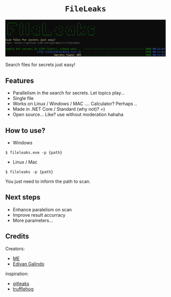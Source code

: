 <h1 align=center><code>FileLeaks</code></h1>
<p align=center>
  <img src="assets/fileleaks-cli.jpg"/>
</p>

Search files for secrets just easy!

## Features

- Parallelism in the search for secrets. Let topics play...
- Single file
- Works on Linux / Windows / MAC .... Calculator? Perhaps ..
- Made in .NET Core / Standard (why not)? =)
- Open source... Like? use without moderation hahaha

## How to use?

- Windows

```console
$ fileleaks.exe -p {path}
```

- Linux / Mac

```console
$ fileleaks -p {path}
```

You just need to inform the path to scan.

## Next steps

- Enhance paralelism on scan
- Improve result accurracy
- More parameters...

## Credits

Creators:

- [ME](https://github.com/rodrigoramosrs)
- [Edivan Galindo](https://github.com/edivangalindo)

inspiration:

- [gitleaks](https://github.com/zricethezav/gitleaks)
- [trufflehog](https://github.com/trufflesecurity/truffleHog)
